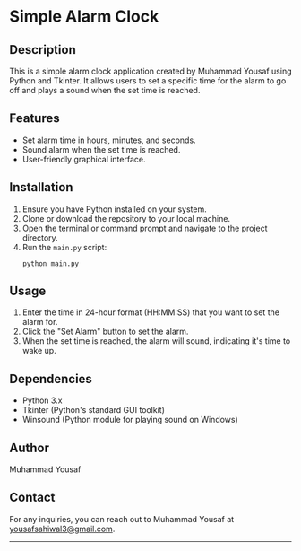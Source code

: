 

# Simple Alarm Clock

## Description
This is a simple alarm clock application created by Muhammad Yousaf using Python and Tkinter. It allows users to set a specific time for the alarm to go off and plays a sound when the set time is reached.

## Features
- Set alarm time in hours, minutes, and seconds.
- Sound alarm when the set time is reached.
- User-friendly graphical interface.

## Installation
1. Ensure you have Python installed on your system.
2. Clone or download the repository to your local machine.
3. Open the terminal or command prompt and navigate to the project directory.
4. Run the `main.py` script:
   ```
   python main.py
   ```

## Usage
1. Enter the time in 24-hour format (HH:MM:SS) that you want to set the alarm for.
2. Click the "Set Alarm" button to set the alarm.
3. When the set time is reached, the alarm will sound, indicating it's time to wake up.

## Dependencies
- Python 3.x
- Tkinter (Python's standard GUI toolkit)
- Winsound (Python module for playing sound on Windows)

## Author
Muhammad Yousaf

## Contact
For any inquiries, you can reach out to Muhammad Yousaf at yousafsahiwal3@gmail.com.

---

